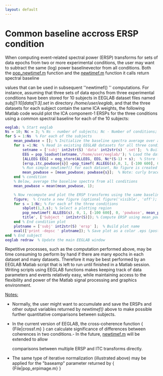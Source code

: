 ```yaml
---
layout: default
---
```

Common baseline accross ERSP condition
=========

When computing event-related spectral power (ERSP)
transforms for sets of data epochs from two or more experimental
conditions, the user may want to subtract the same (log) power baselinevector from all conditions. Both the [pop_newtimef.m](http://sccn.ucsd.edu/eeglab/locatefile.php?file=pop_newtimef.m) function
and the [newtimef.m](http://sccn.ucsd.edu/eeglab/locatefile.php?file=newtimef.m) function it calls return spectral baseline

values that can be used in subsequent ''newtimef() '' computations. For
instance, assuming that three sets of data epochs from three
experimental conditions have been stored for 10 subjects in EEGLAB
dataset files named *subj\[1:10\]data\[1:3\].set* in directory
*/home/user/eeglab*, and that the three datasets for each subject
contain the same ICA weights, the following Matlab code would plot the
ICA component-1 ERSPs for the three conditions using a common spectral
baseline for each of the 10 subjects:

``` matlab
eeglab; % Start eeglab
Ns = 10; Nc = 3; % Ns - number of subjects; Nc - Number of conditions;'
for S = 1:Ns  % For each of the subjects
    mean_powbase = []; % Initialize the baseline spectra average over all conditions for each subject
    for s =1:Nc  % Read in existing EEGLAB datasets for all three conditions
        setname = ['subj' int2str(S) 'data' int2str(s) '.set'];  % Build dataset name
        EEG = pop_loadset(setname,'/home/user/eeglab/'); % Load the dataset
        [ALLEEG EEG] = eeg_store(ALLEEG, EEG, Nc*(S-1) + s);  % Store the dataset in ALLEEG
        [ersp,itc,powbase{s}] =pop_timef( ALLEEG(s),0, 1, [-100 600], 0, 'plotitc', 'off', 'plotersp', 'off' );
        % Run simple newtimef() for each dataset, No figure is created because of options 'plotitc', 'off', 'plotersp', 'off'
        mean_powbase = [mean_powbase; powbase{s}];  % Note: curly braces
    end % condition
    % Below, average the baseline spectra from all conditions
    mean_powbase = mean(mean_powbase, 1);

    % Now recompute and plot the ERSP transforms using the same baseline
    figure;  % Create a new figure (optional figure('visible', 'off'); would create an invisible figure)
    for s = 1:Nc; % For each of the three conditions
        sbplot(1,3,s); % Select a plotting region
        pop_newtimef( ALLEEG(s), 0, 1, [-100 600], 0, 'powbase', mean_powbase, ...
        title', ['Subject ' int2str(S)]); % Compute ERSP using mean_powbase''
    end % End condition plot
    plotname = ['subj' int2str(S) 'ersp' ];  % Build plot name
    eval(['print -depsc ' plotname]); % Save plot as a color .eps (postcript) vector file
end % End subject
eeglab redraw  % Update the main EEGLAB window
```

Repetitive processes, such as the computation performed above, may be
time consuming to perform by hand if there are many epochs in each
dataset and many datasets. Therefore it may be best performed by an
EEGLAB Matlab script that is left to run until finished in a Matlab
session. Writing scripts using EEGLAB functions makes keeping track of
data parameters and events relatively easy, while maintaining access to
the flexibility and power of the Matlab signal processing and graphics
environment.

<u>Notes: </u>

-   Normally, the user might want to accumulate and save the ERSPs and
    other output variables returned by *newtimef()* above to make possible
    further quantitative comparisons between subjects.

-   In the current version of EEGLAB, the cross-coherence function {
    {File\|crossf.m} } can calculate significance of differences between
    coherences in two conditions.-   In the future, [newtimef.m](http://sccn.ucsd.edu/eeglab/locatefile.php?file=newtimef.m) will be extended to allow

    comparisons between multiple ERSP and ITC transforms directly.
-   The same type of iterative normalization (illustrated above) may be
    applied for the "baseamp" parameter returned by {
    {File\|pop_erpimage.m} }